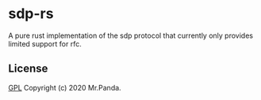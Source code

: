 # sdp-rs

A pure rust implementation of the sdp protocol that currently only provides limited support for rfc.


## License

[GPL](./LICENSE)
Copyright (c) 2020 Mr.Panda.